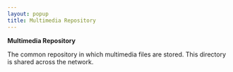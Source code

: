 ```yaml
---
layout: popup
title: Multimedia Repository
---
```



**Multimedia Repository**


The common repository in which multimedia files are stored. This directory  is shared across the network.
